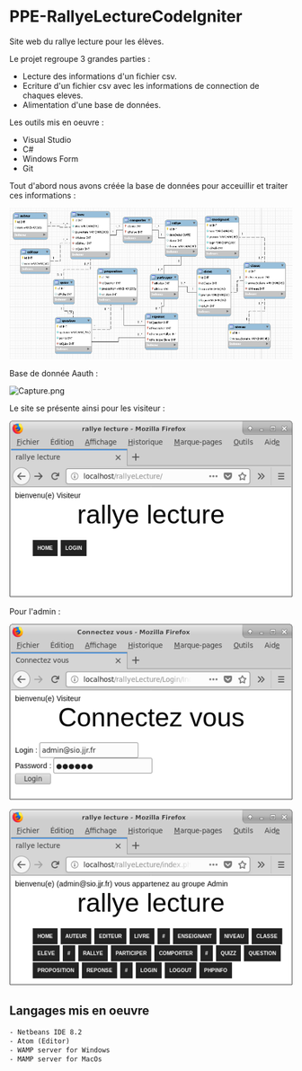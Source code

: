 # PPE-RallyeLectureCodeIgniter

Site web du rallye lecture pour les élèves.

Le projet regroupe 3 grandes parties :

* Lecture des informations d'un fichier csv.
* Ecriture d'un fichier csv avec les informations de connection de chaques eleves.
* Alimentation d'une base de données.

Les outils mis en oeuvre : 

* Visual Studio
* C#
* Windows Form
* Git

Tout d'abord nous avons créée la base de données pour acceuillir et traiter ces informations :

![Capture.png](https://github.com/SamGdy/PPE-RallyeLectureC-/blob/master/BddRallyeLecture.PNG)

Base de donnée Aauth :
 
![Capture.png](https://github.com/SamGdy/PPE-RallyeLectureCSharp/blob/master/DB_Schema_Aauth.PNG)

Le site se présente ainsi pour les visiteur :

![Capture.png](https://github.com/SamGdy/PPE-RallyeLectureCodeIgniter/blob/master/rlHomeVisiteur.png)

Pour l'admin :

![capture.png](https://github.com/SamGdy/PPE-RallyeLectureCodeIgniter/blob/master/rlLogin.png)

![capture.png](https://github.com/SamGdy/PPE-RallyeLectureCodeIgniter/blob/master/rlHomeAdmin.png)


## Langages mis en oeuvre

```
- Netbeans IDE 8.2
- Atom (Editor)
- WAMP server for Windows
- MAMP server for MacOs

